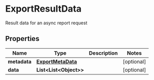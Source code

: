 

# ExportResultData

Result data for an async report request

## Properties

Name | Type | Description | Notes
------------ | ------------- | ------------- | -------------
**metadata** | [**ExportMetaData**](ExportMetaData.md) |  |  [optional]
**data** | **List&lt;List&lt;Object&gt;&gt;** |  |  [optional]



